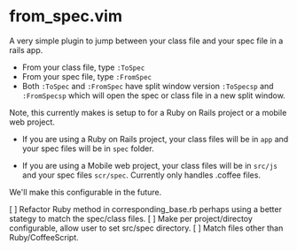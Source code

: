 from_spec.vim
=========

A very simple plugin to jump between your class file and your spec file
in a rails app.

* From your class file, type `:ToSpec`
* From your spec file, type `:FromSpec`
* Both `:ToSpec` and `:FromSpec` have split window version `:ToSpecsp`
and `:FromSpecsp` which will open the spec or class file in a new split
window.

Note, this currently makes is setup to for a Ruby on Rails project or a
mobile web project. 

* If you are using a Ruby on Rails project, your class files will be in
`app`  and your spec files will be in  `spec` folder.

* If you are using a Mobile web project, your class files will be in
`src/js` and your spec files `scr/spec`. Currently only handles .coffee
files.

We'll make this configurable in the future.

[ ] Refactor Ruby method in corresponding_base.rb perhaps using a better
stategy to match the spec/class files.
[ ] Make per project/directoy configurable, allow user to set src/spec
directory.
[ ] Match files other than Ruby/CoffeeScript.
